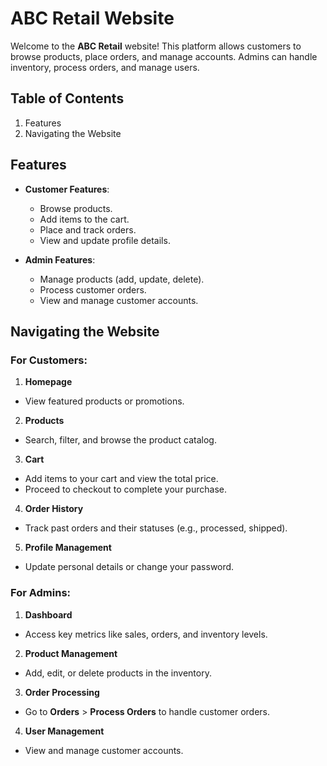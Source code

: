 # ABC Retail Website

Welcome to the **ABC Retail** website! This platform allows customers to browse products, place orders, and manage accounts. Admins can handle inventory, process orders, and manage users.

## Table of Contents

1. Features
2. Navigating the Website

## Features

- **Customer Features**:
  
  - Browse products.
  - Add items to the cart.
  - Place and track orders.
  - View and update profile details.
- **Admin Features**:
  
  - Manage products (add, update, delete).
  - Process customer orders.
  - View and manage customer accounts.

## Navigating the Website

### **For Customers:**

1. **Homepage**
  
  - View featured products or promotions.
2. **Products**
  
  - Search, filter, and browse the product catalog.
3. **Cart**
  
  - Add items to your cart and view the total price.
  - Proceed to checkout to complete your purchase.
4. **Order History**
  
  - Track past orders and their statuses (e.g., processed, shipped).
5. **Profile Management**
  
  - Update personal details or change your password.

### **For Admins:**

1. **Dashboard**
  
  - Access key metrics like sales, orders, and inventory levels.
2. **Product Management**
  
  - Add, edit, or delete products in the inventory.
3. **Order Processing**
  
  - Go to **Orders** > **Process Orders** to handle customer orders.
4. **User Management**
  
  - View and manage customer accounts.
